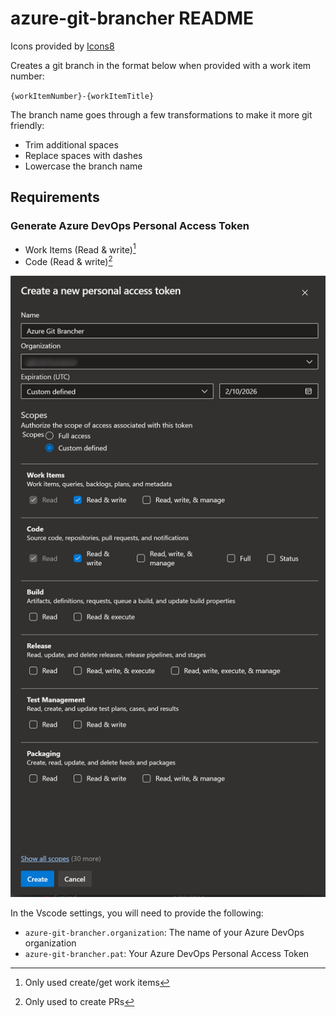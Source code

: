 # azure-git-brancher README

Icons provided by [Icons8](https://icons8.com)

Creates a git branch in the format below when provided with a work item number:

`{workItemNumber}-{workItemTitle}`

The branch name goes through a few transformations to make it more git friendly:

- Trim additional spaces
- Replace spaces with dashes
- Lowercase the branch name

## Requirements

### Generate Azure DevOps Personal Access Token

- Work Items (Read & write)[^1]
- Code (Read & write)[^2]

[^1]: Only used create/get work items
[^2]: Only used to create PRs

![PAT permissions](images/pat-permissions.png)

In the Vscode settings, you will need to provide the following:

- `azure-git-brancher.organization`: The name of your Azure DevOps organization
- `azure-git-brancher.pat`: Your Azure DevOps Personal Access Token

